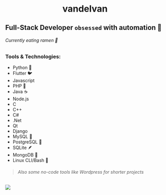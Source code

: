<h1 align="center"> vandelvan </h1>

## Full-Stack Developer `obsessed` with automation 🤖
###### Currently eating ramen 🍜

### Tools & Technologies:
- Python 🐍
- Flutter 🐦
- Javascript
- PHP 🐘
- Java ☕
- Node.js
- C
- C++
- C#
- .Net
- Qt
- Django
- MySQL 🐬
- PostgreSQL 🐘
- SQLite 🪶
- MongoDB 🍃
- Linux CLI/Bash 🐧
> ###### Also some no-code tools like Wordpress for shorter projects
[<img src="https://img.icons8.com/clouds/50/000000/linkedin.png"/>][linkedin]

[linkedin]: https://www.linkedin.com/in/jose-ivan-orozco-torrez-899672199/
